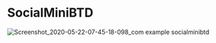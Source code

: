 # SocialMiniBTD

![Screenshot_2020-05-22-07-45-18-098_com example socialminibtd](https://user-images.githubusercontent.com/55048686/83858126-365f8380-a746-11ea-99f2-b63189bbf53c.jpg)

